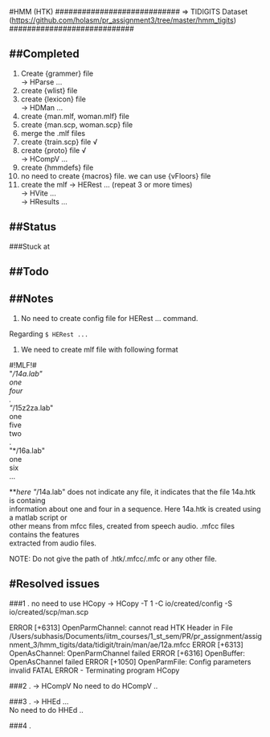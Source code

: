 #HMM (HTK)
############################
=> TIDIGITS Dataset (https://github.com/holasm/pr_assignment3/tree/master/hmm_tigits)
############################

##Completed
----------------------------
1. Create {grammer} file  
-> HParse ...  
2. create {wlist} file  
3. create {lexicon} file  
-> HDMan ...  
4. create {man.mlf, woman.mlf} file  
5. create {man.scp, woman.scp} file  
6. merge the .mlf files
7. create {train.scp} file  √  
8. create {proto} file  √  
-> HCompV ...  
9. create {hmmdefs} file
10. no need to create {macros} file. we can use {vFloors} file
11. create the mlf
-> HERest ... (repeat 3 or more times)  
-> HVite ...  
-> HResults ...  

##Status
----------------------------
###Stuck at



##Todo
----------------------------


##Notes
-----------------------------
1. No need to create config file for HERest ... command.  

Regarding `$ HERest ...`  
1. We need to create mlf file with following format  
  
\#!MLF!#  
"*/14a.lab"  
one  
four  
.  
"*/15z2za.lab"  
one  
five  
two  
.  
"*/16a.lab"  
one  
six  
...  
   
***here "*/14a.lab" does not indicate any file, it indicates that the file 14a.htk is containg   
information about one and four in a sequence. Here 14a.htk is created using a matlab script or   
other means from mfcc files, created from speech audio. .mfcc files contains the features   
extracted from audio files.

NOTE: Do not give the path of .htk/.mfcc/.mfc or any other file.

#Resolved issues
-----------------------------
###1 . no need to use HCopy
-> HCopy -T 1 -C io/created/config -S io/created/scp/man.scp

ERROR [+6313]  OpenParmChannel: cannot read HTK Header in File /Users/subhasis/Documents/iitm_courses/1_st_sem/PR/pr_assignment/assignment_3/hmm_tigits/data/tidigit/train/man/ae/12a.mfcc
  ERROR [+6313]  OpenAsChannel: OpenParmChannel failed
  ERROR [+6316]  OpenBuffer: OpenAsChannel failed
  ERROR [+1050]  OpenParmFile: Config parameters invalid
 FATAL ERROR - Terminating program HCopy

###2 .
-> HCompV 
No need to do HCompV ..

###3 .
-> HHEd ...  
No need to do HHEd ..

###4 .
